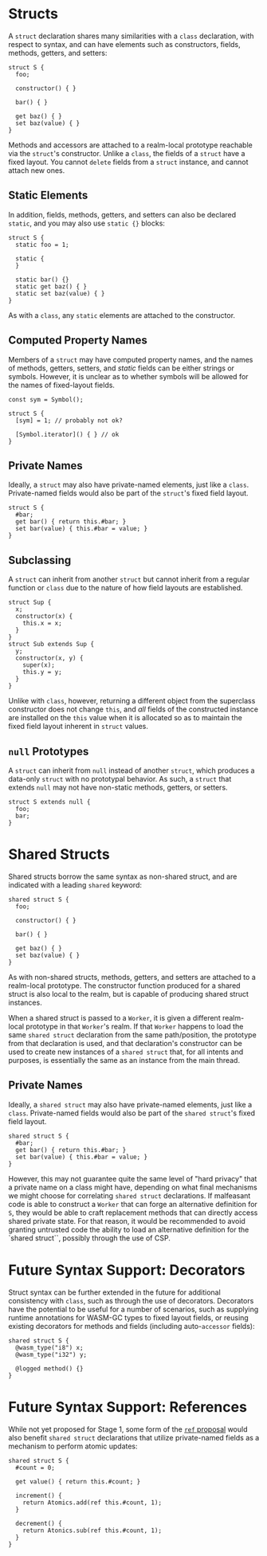 # Structs

A `struct` declaration shares many similarities with a `class` declaration, with respect to syntax, and can have
elements such as constructors, fields, methods, getters, and setters:
```
struct S {
  foo;

  constructor() { }

  bar() { }

  get baz() { }
  set baz(value) { }
}
```

Methods and accessors are attached to a realm-local prototype reachable via the `struct`'s constructor. Unlike a
`class`, the fields of a `struct` have a fixed layout. You cannot `delete` fields from a `struct` instance, and
cannot attach new ones.

## Static Elements

In addition, fields, methods, getters, and setters can also be declared `static`, and you may also use `static {}`
blocks:

```
struct S {
  static foo = 1;

  static {
  }

  static bar() {}
  static get baz() { }
  static set baz(value) { }
}
```

As with a `class`, any `static` elements are attached to the constructor.

## Computed Property Names

Members of a `struct` may have computed property names, and the names of methods, getters, setters, and _static_ fields
can be either strings or symbols. However, it is unclear as to whether symbols will be allowed for the names of
fixed-layout fields.

```
const sym = Symbol();

struct S {
  [sym] = 1; // probably not ok?

  [Symbol.iterator]() { } // ok
}
```

## Private Names

Ideally, a `struct` may also have private-named elements, just like a `class`. Private-named fields would also be
part of the `struct`'s fixed field layout.

```
struct S {
  #bar;
  get bar() { return this.#bar; }
  set bar(value) { this.#bar = value; }
}
```

## Subclassing

A `struct` can inherit from another `struct` but cannot inherit from a regular function or `class` due to the nature of
how field layouts are established.

```
struct Sup {
  x;
  constructor(x) {
    this.x = x;
  }
}
struct Sub extends Sup {
  y;
  constructor(x, y) {
    super(x);
    this.y = y;
  }
}
```

Unlike with `class`, however, returning a different object from the superclass constructor does not change `this`,
and *all* fields of the constructed instance are installed on the `this` value when it is allocated so as to maintain
the fixed field layout inherent in `struct` values.

## `null` Prototypes

A `struct` can inherit from `null` instead of another `struct`, which produces a data-only `struct` with no prototypal
behavior. As such, a `struct` that extends `null` may not have non-static methods, getters, or setters.

```
struct S extends null {
  foo;
  bar;
}
```

# Shared Structs

Shared structs borrow the same syntax as non-shared struct, and are indicated with a leading `shared` keyword:

```
shared struct S {
  foo;

  constructor() { }

  bar() { }

  get baz() { }
  set baz(value) { }
}
```

As with non-shared structs, methods, getters, and setters are attached to a realm-local prototype. The constructor
function produced for a shared struct is also local to the realm, but is capable of producing shared struct instances.

When a shared struct is passed to a `Worker`, it is given a different realm-local prototype in that `Worker`'s realm.
If that `Worker` happens to load the same `shared struct` declaration from the same path/position, the prototype from 
that declaration is used, and that declaration's constructor can be used to create new instances of a `shared struct`
that, for all intents and purposes, is essentially the same as an instance from the main thread.

## Private Names

Ideally, a `shared struct` may also have private-named elements, just like a `class`. Private-named fields would also be
part of the `shared struct`'s fixed field layout.

```
shared struct S {
  #bar;
  get bar() { return this.#bar; }
  set bar(value) { this.#bar = value; }
}
```

However, this may not guarantee quite the same level of "hard privacy" that a private name on a class might have,
depending on what final mechanisms we might choose for correlating `shared struct` declarations. If malfeasant code is
able to construct a `Worker` that can forge an alternative definition for `S`, they would be able to craft replacement
methods that can directly access shared private state. For that reason, it would be recommended to avoid granting
untrusted code the ability to load an alternative definition for the `shared struct``, possibly through the use of CSP.

# Future Syntax Support: Decorators

Struct syntax can be further extended in the future for additional consistency with `class`, such as through the use
of decorators. Decorators have the potential to be useful for a number of scenarios, such as supplying runtime
annotations for WASM-GC types to fixed layout fields, or reusing existing decorators for methods and fields (including
auto-`accessor` fields):

```
shared struct S {
  @wasm_type("i8") x;
  @wasm_type("i32") y;

  @logged method() {}
}
```

# Future Syntax Support: References

While not yet proposed for Stage 1, some form of the [`ref` proposal](https://github.com/rbuckton/proposal-refs) would
also benefit `shared struct` declarations that utilize private-named fields as a mechanism to perform atomic updates:

```
shared struct S {
  #count = 0;

  get value() { return this.#count; }

  increment() {
    return Atomics.add(ref this.#count, 1);
  }

  decrement() {
    return Atonics.sub(ref this.#count, 1);
  }
}
```
